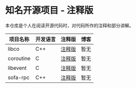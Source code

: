 # 知名开源项目 - 注释版

本仓库是个人在阅读开源代码时，对代码所作的注释和部分讲解。

| 项目名称 | 开发语言 | 注释版 | 博客 |
| ------| ------ | ------ | ------ |
| libco | C++ |[注释版](https://github.com/chenyahui/annotated_code/tree/master/libco)| 暂无 | 
| coroutine | C |[注释版](https://github.com/chenyahui/annotated_code/tree/master/coroutine)| 暂无 | 
| libevent | C |[注释版](https://github.com/chenyahui/annotated_code/tree/master/libevent)| 暂无 |
| sofa-rpc | C++ |[注释版](https://github.com/chenyahui/annotated_code/tree/master/sofa-rpc)| 暂无 |